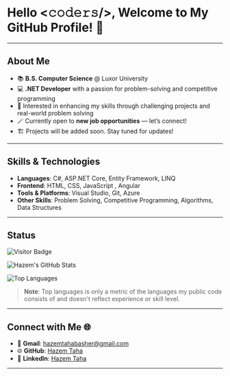 # Hello <𝚌𝚘𝚍𝚎𝚛𝚜/>, Welcome to My GitHub Profile! 👋

---

## About Me

- 📚 **B.S. Computer Science** @ Luxor University  
- 💻 **.NET Developer** with a passion for problem-solving and competitive programming  
- 🌟 Interested in enhancing my skills through challenging projects and real-world problem solving  
- 🪄 Currently open to **new job opportunities** — let’s connect!  
- 🏗️ Projects will be added soon. Stay tuned for updates!  

---

## Skills & Technologies

- **Languages**: C#, ASP.NET Core, Entity Framework, LINQ  
- **Frontend**: HTML, CSS, JavaScript , Angular
- **Tools & Platforms**: Visual Studio, Git, Azure 
- **Other Skills**: Problem Solving, Competitive Programming, Algorithms, Data Structures  

---

## Status

![Visitor Badge](https://visitor-badge.glitch.me/badge?page_id=hazemtaahaa.hazemtaahaa)  

![Hazem's GitHub Stats](https://github-readme-stats.vercel.app/api?username=hazemtaahaa&show_icons=true&theme=radical)  

![Top Languages](https://github-readme-stats.vercel.app/api/top-langs/?username=hazemtaahaa&layout=compact&theme=radical)  

> **Note**: Top languages is only a metric of the languages my public code consists of and doesn't reflect experience or skill level.

---

## Connect with Me 🌐

- 📧 **Gmail**: [hazemtahabasher@gmail.com](mailto:hazemtahabasher@gmail.com)  
- 🌐 **GitHub**: [Hazem Taha](https://github.com/hazemtaahaa)  
- 💼 **LinkedIn**: [Hazem Taha](https://www.linkedin.com/in/hazem-taha-me/)  

---
